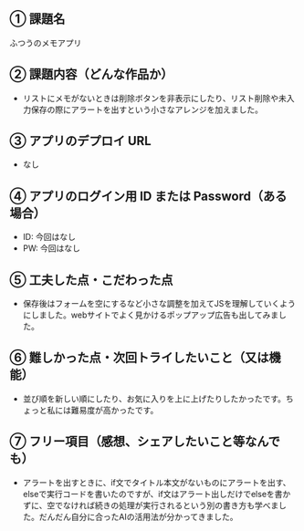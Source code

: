 ## ① 課題名

ふつうのメモアプリ

## ② 課題内容（どんな作品か）

- リストにメモがないときは削除ボタンを非表示にしたり、リスト削除や未入力保存の際にアラートを出すという小さなアレンジを加えました。

## ③ アプリのデプロイ URL

- なし

## ④ アプリのログイン用 ID または Password（ある場合）

- ID: 今回はなし
- PW: 今回はなし

## ⑤ 工夫した点・こだわった点

- 保存後はフォームを空にするなど小さな調整を加えてJSを理解していくようにしました。webサイトでよく見かけるポップアップ広告も出してみました。

## ⑥ 難しかった点・次回トライしたいこと（又は機能）

- 並び順を新しい順にしたり、お気に入りを上に上げたりしたかったです。ちょっと私には難易度が高かったです。

## ⑦ フリー項目（感想、シェアしたいこと等なんでも）

- アラートを出すときに、if文でタイトル本文がないものにアラートを出す、elseで実行コードを書いたのですが、if文はアラート出しだけでelseを書かずに、空でなければ続きの処理が実行されるという別の書き方も学べました。だんだん自分に合ったAIの活用法が分かってきました。
